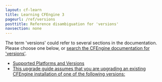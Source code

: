 ```yaml
---
layout: cf-learn
title: Learning CFEngine 3
pageurl: /ref/versions
posttitle: Reference disambiguation for 'versions'
navsection: none
---
```


The term 'versions' could refer to several sections in the documentation. Please choose one below, or
[search the CFEngine documentation for 'versions'](http://cfengine.com/docs/3.5/search.html?q=versions).

- [Supported Platforms and Versions](http://cfengine.com/docs/3.5/getting-started-supported-platforms.html#supported-platforms-and-versions)
- [This upgrade guide assumes that you are upgrading an existing CFEngine installation of one of the following versions:](http://cfengine.com/docs/3.5/getting-started-upgrade.html#this-upgrade-guide-assumes-that-you-are-upgrading-an-existing-cfengine-installation-of-one-of-the-following-versions)
